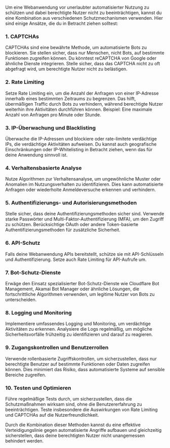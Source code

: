 Um eine Webanwendung vor unerlaubter automatisierter Nutzung zu schützen und dabei berechtigte Nutzer nicht zu beeinträchtigen, kannst du eine Kombination aus verschiedenen Schutzmechanismen verwenden. Hier sind einige Ansätze, die du in Betracht ziehen solltest:

### 1. **CAPTCHAs**
CAPTCHAs sind eine bewährte Methode, um automatisierte Bots zu blockieren. Sie stellen sicher, dass nur Menschen, nicht Bots, auf bestimmte Funktionen zugreifen können. Du könntest reCAPTCHA von Google oder ähnliche Dienste integrieren. Stelle sicher, dass das CAPTCHA nicht zu oft abgefragt wird, um berechtigte Nutzer nicht zu belästigen.

### 2. **Rate Limiting**
Setze Rate Limiting ein, um die Anzahl der Anfragen von einer IP-Adresse innerhalb eines bestimmten Zeitraums zu begrenzen. Das hilft, übermäßigen Traffic durch Bots zu verhindern, während berechtigte Nutzer weiterhin ihre Aktivitäten durchführen können. Beispiel: Eine maximale Anzahl von Anfragen pro Minute oder Stunde.

### 3. **IP-Überwachung und Blacklisting**
Überwache die IP-Adressen und blockiere oder rate-limitete verdächtige IPs, die verdächtige Aktivitäten aufweisen. Du kannst auch geografische Einschränkungen oder IP-Whitelisting in Betracht ziehen, wenn das für deine Anwendung sinnvoll ist.

### 4. **Verhaltensbasierte Analyse**
Nutze Algorithmen zur Verhaltensanalyse, um ungewöhnliche Muster oder Anomalien im Nutzungsverhalten zu identifizieren. Dies kann automatisierte Anfragen oder wiederholte Anmeldeversuche erkennen und verhindern.

### 5. **Authentifizierungs- und Autorisierungsmethoden**
Stelle sicher, dass deine Authentifizierungsmethoden sicher sind. Verwende starke Passwörter und Multi-Faktor-Authentifizierung (MFA), um den Zugriff zu schützen. Berücksichtige OAuth oder andere Token-basierte Authentifizierungsmethoden für zusätzliche Sicherheit.

### 6. **API-Schutz**
Falls deine Webanwendung APIs bereitstellt, schütze sie mit API-Schlüsseln und Authentifizierung. Setze auch Rate Limiting für API-Aufrufe um.

### 7. **Bot-Schutz-Dienste**
Erwäge den Einsatz spezialisierter Bot-Schutz-Dienste wie Cloudflare Bot Management, Akamai Bot Manager oder ähnliche Lösungen, die fortschrittliche Algorithmen verwenden, um legitime Nutzer von Bots zu unterscheiden.

### 8. **Logging und Monitoring**
Implementiere umfassendes Logging und Monitoring, um verdächtige Aktivitäten zu erkennen. Analysiere die Logs regelmäßig, um mögliche Sicherheitsvorfälle frühzeitig zu identifizieren und darauf zu reagieren.

### 9. **Zugangskontrollen und Benutzerrollen**
Verwende rollenbasierte Zugriffskontrollen, um sicherzustellen, dass nur berechtigte Benutzer auf bestimmte Funktionen oder Daten zugreifen können. Dies minimiert das Risiko, dass automatisierte Systeme auf sensible Bereiche zugreifen.

### 10. **Testen und Optimieren**
Führe regelmäßige Tests durch, um sicherzustellen, dass die Schutzmaßnahmen wirksam sind, ohne die Benutzererfahrung zu beeinträchtigen. Teste insbesondere die Auswirkungen von Rate Limiting und CAPTCHAs auf die Nutzerfreundlichkeit.

Durch die Kombination dieser Methoden kannst du eine effektive Verteidigungslinie gegen automatisierte Angriffe aufbauen und gleichzeitig sicherstellen, dass deine berechtigten Nutzer nicht unangemessen behindert werden.